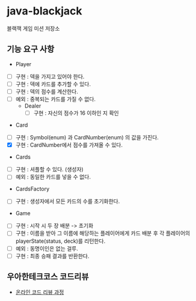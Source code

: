 # java-blackjack
블랙잭 게임 미션 저장소

## 기능 요구 사항
- Player
- [ ] 구현 : 덱을 가지고 있어야 한다.
- [ ] 구현 : 덱에 카드를 추가할 수 있다.
- [ ] 구현 : 덱의 점수를 계산한다.
- [ ] 예외 : 중복되는 카드를 가질 수 없다.
  - Dealer
    - [ ] 구현 : 자신의 점수가 16 이하인 지 확인

- Card
- [ ] 구현 : Symbol(enum) 과 CardNumber(enum) 의 값을 가진다.
- [X] 구현 : CardNumber에서 점수를 가져올 수 있다.

- Cards
- [ ] 구현 : 셔플할 수 있다. (생성자)  
- [ ] 예외 : 동일한 카드를 넣을 수 없다.

- CardsFactory
- [ ] 구현 : 생성자에서 모든 카드의 수를 초기화한다.  

- Game
- [ ] 구현 : 시작 시 두 장 배분 -> 초기화
- [ ] 구현 : 이름을 받아 그 이름에 해당하는 플레이어에게 카드 배분 후 
  각 플레이어의 playerState(status, deck)를 리턴한다.
- [ ] 예외 : 동명이인은 없는 걸루.
- [ ] 구현 : 최종 승패 결과를 반환한다.

## 우아한테크코스 코드리뷰
* [온라인 코드 리뷰 과정](https://github.com/woowacourse/woowacourse-docs/blob/master/maincourse/README.md)